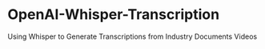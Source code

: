 # OpenAI-Whisper-Transcription
Using Whisper to Generate Transcriptions from Industry Documents Videos
